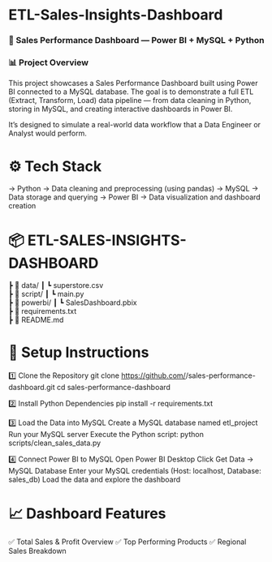 # ETL-Sales-Insights-Dashboard

### 🧠 Sales Performance Dashboard — Power BI + MySQL + Python
### 📊 Project Overview

This project showcases a Sales Performance Dashboard built using Power BI connected to a MySQL database.
The goal is to demonstrate a full ETL (Extract, Transform, Load) data pipeline — from data cleaning in Python,
storing in MySQL, and creating interactive dashboards in Power BI.

It’s designed to simulate a real-world data workflow that a Data Engineer or Analyst would perform.

# ⚙️ Tech Stack
-> Python → Data cleaning and preprocessing (using pandas)
-> MySQL → Data storage and querying
-> Power BI → Data visualization and dashboard creation

# 📦 ETL-SALES-INSIGHTS-DASHBOARD
 ┣ 📁 data/
 ┃ ┗ superstore.csv           
 ┣ 📁 script/
 ┃ ┗ main.py      
 ┣ 📁 powerbi/
 ┃ ┗ SalesDashboard.pbix      
 ┣ 📄 requirements.txt         
 ┣ 📄 README.md                

# 🚀 Setup Instructions
1️⃣ Clone the Repository
git clone https://github.com/<your-username>/sales-performance-dashboard.git
cd sales-performance-dashboard

2️⃣ Install Python Dependencies
pip install -r requirements.txt

3️⃣ Load the Data into MySQL
Create a MySQL database named etl_project
Run your MySQL server
Execute the Python script:
python scripts/clean_sales_data.py

4️⃣ Connect Power BI to MySQL
Open Power BI Desktop
Click Get Data → MySQL Database
Enter your MySQL credentials
(Host: localhost, Database: sales_db)
Load the data and explore the dashboard

# 📈 Dashboard Features
✅ Total Sales & Profit Overview
✅ Top Performing Products
✅ Regional Sales Breakdown

